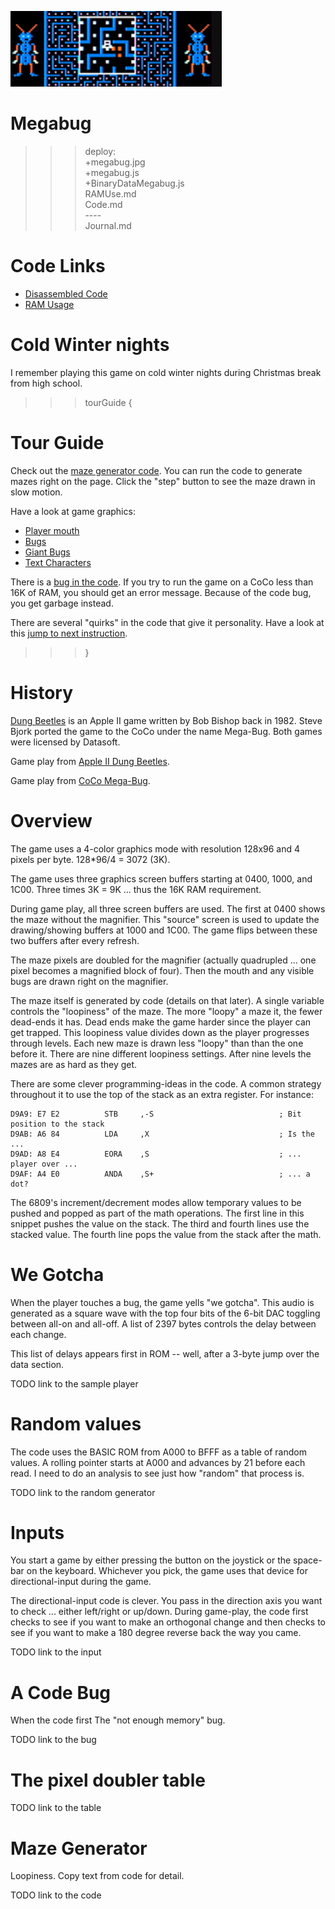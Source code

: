 ![Megabug](megabug.jpg)

# Megabug

>>> deploy:<br>
>>>   +megabug.jpg<br>
>>>   +megabug.js<br>
>>>   +BinaryDataMegabug.js<br>
>>>   RAMUse.md<br>
>>>   Code.md<br>
>>>   ----<br>
>>>   Journal.md<br>

# Code Links

* [Disassembled Code](Code.md)
* [RAM Usage](RAMUse.md)

# Cold Winter nights

I remember playing this game on cold winter nights during Christmas break from high school.

>>> tourGuide {

# Tour Guide
Check out the [maze generator code](Code.md#draw-the-maze). You can run the code to generate mazes right on the page. Click the "step" button to see the maze drawn in slow motion.

Have a look at game graphics: 
  * [Player mouth](Code.md#player-graphics)
  * [Bugs](Code.md#bug-graphics)
  * [Giant Bugs](Code.md#giant-bug-graphics)
  * [Text Characters](Code.md#character-graphics)

There is a [bug in the code](Code.md#code-bug). If you try to run the game on a CoCo less than 16K of RAM, you should
get an error message. Because of the code bug, you get garbage instead.

There are several "quirks" in the code that give it personality. Have a look at this [jump to next instruction](Code.md#quirks).
>>> }

# History

[Dung Beetles](https://en.wikipedia.org/wiki/Dung_Beetles_%28video_game%29) is an Apple II game written by Bob Bishop back in 1982.
Steve Bjork ported the game to the CoCo under the name Mega-Bug. Both games were licensed by Datasoft.

Game play from [Apple II Dung Beetles](https://www.youtube.com/watch?v=RB-y4qHI7cQ).

Game play from [CoCo Mega-Bug](https://www.youtube.com/watch?v=TQK982Kbe0s).

# Overview

The game uses a 4-color graphics mode with resolution 128x96 and 4 pixels per byte. 128*96/4 = 3072 (3K).

The game uses three graphics screen buffers starting at 0400, 1000, and 1C00. Three times
3K = 9K ... thus the 16K RAM requirement.

During game play, all three screen buffers are used. The first at 0400 shows the maze without the magnifier. This "source" screen
is used to update the drawing/showing buffers at 1000 and 1C00. The game flips between these two buffers after every refresh.

The maze pixels are doubled for the magnifier (actually quadrupled ... one pixel becomes a magnified block of four). Then the mouth
and any visible bugs are drawn right on the magnifier.

The maze itself is generated by code (details on that later). A single variable controls the "loopiness" of the maze. The more
"loopy" a maze it, the fewer dead-ends it has. Dead ends make the game harder since the player can get trapped. This
loopiness value divides down as the player progresses through levels. Each new maze is drawn less "loopy" than than the one
before it. There are nine different loopiness settings. After nine levels the mazes are as hard as they get.

There are some clever programming-ideas in the code. A common strategy throughout it to use the top of the stack as an
extra register. For instance:

```
D9A9: E7 E2          STB     ,-S                            ; Bit position to the stack
D9AB: A6 84          LDA     ,X                             ; Is the ...
D9AD: A8 E4          EORA    ,S                             ; ... player over ...
D9AF: A4 E0          ANDA    ,S+                            ; ... a dot?
```

The 6809's increment/decrement modes allow temporary values to be pushed and popped as part of the math operations. The first
line in this snippet pushes the value on the stack. The third and fourth lines use the stacked value. The fourth line pops
the value from the stack after the math.

# We Gotcha

When the player touches a bug, the game yells "we gotcha". This audio is generated as a square wave with the top four
bits of the 6-bit DAC toggling between all-on and all-off. A list of 2397 bytes controls the delay between each change.

This list of delays appears first in ROM -- well, after a 3-byte jump over the data section.

TODO link to the sample player

# Random values

The code uses the BASIC ROM from A000 to BFFF as a table of random values. A rolling pointer starts at A000 and
advances by 21 before each read. I need to do an analysis to see just how "random" that process is.

TODO link to the random generator

# Inputs

You start a game by either pressing the button on the joystick or the space-bar on the keyboard. Whichever you pick,
the game uses that device for directional-input during the game.

The directional-input code is clever. You pass in the direction axis you want to check ... either left/right or up/down.
During game-play, the code first checks to see if you want to make an orthogonal change and then checks to see if you
want to make a 180 degree reverse back the way you came.

TODO link to the input 

# A Code Bug

When the code first
The "not enough memory" bug.

TODO link to the bug

# The pixel doubler table

TODO link to the table

# Maze Generator

Loopiness. Copy text from code for detail.

TODO link to the code
